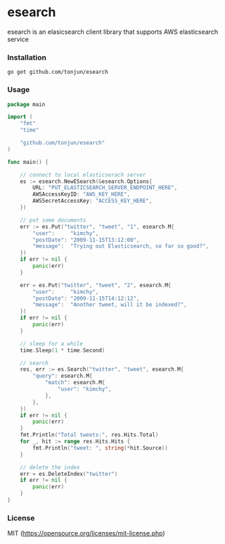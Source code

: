 # esearch

esearch is an elasicsearch client library that supports AWS elasticsearch service

### Installation

`go get github.com/tonjun/esearch`

### Usage

```go
package main

import (
	"fmt"
	"time"

	"github.com/tonjun/esearch"
)

func main() {

	// connect to local elasticserach server
	es := esearch.NewESearch(&esearch.Options{
		URL: "PUT_ELASTICSEARCH_SERVER_ENDPOINT_HERE",
		AWSAccessKeyID: "AWS_KEY_HERE",
		AWSSecretAccessKey: "ACCESS_KEY_HERE",
	})

	// put some documents
	err := es.Put("twitter", "tweet", "1", esearch.M{
		"user":     "kimchy",
		"postDate": "2009-11-15T13:12:00",
		"message":  "Trying out Elasticsearch, so far so good?",
	})
	if err != nil {
		panic(err)
	}

	err = es.Put("twitter", "tweet", "2", esearch.M{
		"user":     "kimchy",
		"postDate": "2009-11-15T14:12:12",
		"message":  "Another tweet, will it be indexed?",
	})
	if err != nil {
		panic(err)
	}

	// sleep for a while
	time.Sleep(1 * time.Second)

	// search
	res, err := es.Search("twitter", "tweet", esearch.M{
		"query": esearch.M{
			"match": esearch.M{
				"user": "kimchy",
			},
		},
	})
	if err != nil {
		panic(err)
	}
	fmt.Println("Total tweets:", res.Hits.Total)
	for _, hit := range res.Hits.Hits {
		fmt.Println("tweet: ", string(*hit.Source))
	}

	// delete the index
	err = es.DeleteIndex("twitter")
	if err != nil {
		panic(err)
	}
}
```

### License

MIT (https://opensource.org/licenses/mit-license.php)

